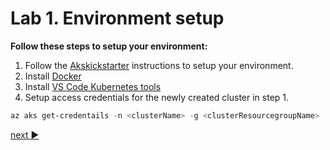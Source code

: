# Lab 1.  Environment setup

**Follow these steps to setup your environment:**

1. Follow the [Akskickstarter](https://github.com/Ibis-Software/AksKickStarters) instructions to setup your environment.
2. Install [Docker](https://www.docker.com/get-started)
3. Install [VS Code Kubernetes tools](https://marketplace.visualstudio.com/items?itemName=ms-kubernetes-tools.vscode-kubernetes-tools)
4. Setup access credentials for the newly created cluster in step 1.

```powershell 
az aks get-credentails -n <clusterName> -g <clusterResourcegroupName>
```

[next :arrow_forward:](../lab2-exploring-k8s-api/LAB.md)
